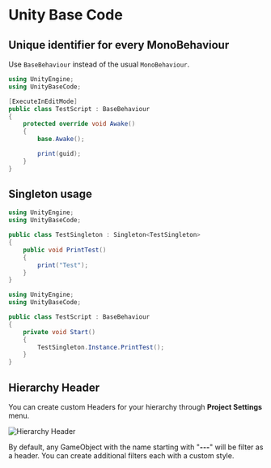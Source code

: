 # Unity Base Code

## Unique identifier for every MonoBehaviour

Use ``` BaseBehaviour ``` instead of the usual ``` MonoBehaviour ```.

```C#
using UnityEngine;
using UnityBaseCode;

[ExecuteInEditMode]
public class TestScript : BaseBehaviour
{
    protected override void Awake()
    {
        base.Awake();

        print(guid);
    }
}
```

## Singleton usage

```C#
using UnityEngine;
using UnityBaseCode;

public class TestSingleton : Singleton<TestSingleton>
{
    public void PrintTest()
    {
        print("Test");
    }
}
```

```C#
using UnityEngine;
using UnityBaseCode;

public class TestScript : BaseBehaviour
{
    private void Start()
    {
        TestSingleton.Instance.PrintTest();
    }
}
```

## Hierarchy Header

You can create custom Headers for your hierarchy through **Project Settings** menu.

![Hierarchy Header](https://gist.githubusercontent.com/rodrigoueda/c6a714d7cbbdc58641b89679e06d5efb/raw/a3886fde8d0fbc17824012f5809701487fae8f6f/HierarchyHeader.png)

By default, any GameObject with the name starting with "**---**" will be filter as a header.
You can create additional filters each with a custom style.